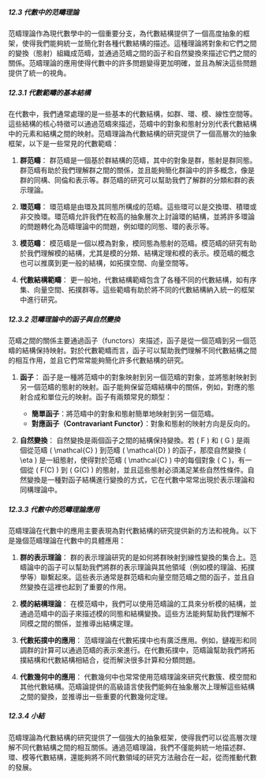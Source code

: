 ##### 12.3 代數中的范疇理論

范疇理論作為現代數學中的一個重要分支，為代數結構提供了一個高度抽象的框架，使得我們能夠統一並簡化對各種代數結構的描述。這種理論將對象和它們之間的變換（態射）組織成范疇，並通過范疇之間的函子和自然變換來描述它們之間的關係。范疇理論的應用使得代數中的許多問題變得更加明確，並且為解決這些問題提供了統一的視角。

##### 12.3.1 代數範疇的基本結構

在代數中，我們通常處理的是一些基本的代數結構，如群、環、模、線性空間等。這些結構的核心特徵可以通過范疇來描述，范疇中的對象和態射分別代表代數結構中的元素和結構之間的映射。范疇理論為代數結構的研究提供了一個高層次的抽象框架，以下是一些常見的代數範疇：

1. **群范疇**：
   群范疇是一個基於群結構的范疇，其中的對象是群，態射是群同態。群范疇有助於我們理解群之間的關係，並且能夠簡化群論中的許多概念，像是群的同構、同倫和表示等。群范疇的研究可以幫助我們了解群的分類和群的表示理論。

2. **環范疇**：
   環范疇是由環及其同態所構成的范疇。這些環可以是交換環、積環或非交換環。環范疇允許我們在較高的抽象層次上討論環的結構，並將許多環論的問題轉化為范疇理論中的問題，例如環的同態、環的表示等。

3. **模范疇**：
   模范疇是一個以模為對象，模同態為態射的范疇。模范疇的研究有助於我們理解模的結構，尤其是模的分類、結構定理和模的表示。模范疇的概念也可以推廣到更一般的結構，如拓撲空間、向量空間等。

4. **代數結構範疇**：
   更一般地，代數結構範疇包含了各種不同的代數結構，如有序集、向量空間、拓撲群等。這些範疇有助於將不同的代數結構納入統一的框架中進行研究。

##### 12.3.2 范疇理論中的函子與自然變換

范疇之間的關係主要通過函子（functors）來描述，函子是從一個范疇到另一個范疇的結構保持映射。對於代數範疇而言，函子可以幫助我們理解不同代數結構之間的相互作用，並且它們常常能夠簡化許多代數結構的研究。

1. **函子**：
   函子是一種將范疇中的對象映射到另一個范疇的對象，並將態射映射到另一個范疇的態射的映射。函子能夠保留范疇結構中的關係，例如，對應的態射合成和單位元的映射。函子有兩類常見的類型：
   - **簡單函子**：將范疇中的對象和態射簡單地映射到另一個范疇。
   - **對應函子（Contravariant Functor）**：對象和態射的映射方向是反向的。

2. **自然變換**：
   自然變換是兩個函子之間的結構保持變換。若 \( F \) 和 \( G \) 是兩個從范疇 \( \mathcal{C} \) 到范疇 \( \mathcal{D} \) 的函子，那麼自然變換 \( \eta \) 是一組態射，使得對於范疇 \( \mathcal{C} \) 中的每個對象 \( C \)，有一個從 \( F(C) \) 到 \( G(C) \) 的態射，並且這些態射必須滿足某些自然性條件。自然變換是一種對函子結構進行變換的方式，它在代數中常常出現於表示理論和同構理論中。

##### 12.3.3 代數中的范疇理論應用

范疇理論在代數中的應用主要表現為對代數結構的研究提供新的方法和視角。以下是幾個范疇理論在代數中的具體應用：

1. **群的表示理論**：
   群的表示理論研究的是如何將群映射到線性變換的集合上。范疇論中的函子可以幫助我們將群的表示理論與其他領域（例如模的理論、拓撲學等）聯繫起來。這些表示通常是群范疇和向量空間范疇之間的函子，並且自然變換在這裡也起到了重要的作用。

2. **模的結構理論**：
   在模范疇中，我們可以使用范疇論的工具來分析模的結構，並通過范疇中的函子來描述模的同態和結構變換。這些方法能夠幫助我們理解不同模之間的關係，並推導出結構定理。

3. **代數拓撲中的應用**：
   范疇理論在代數拓撲中也有廣泛應用。例如，鏈複形和同調群的計算可以通過范疇的表示來進行。在代數拓撲中，范疇論幫助我們將拓撲結構和代數結構相結合，從而解決很多計算和分類問題。

4. **代數幾何中的應用**：
   代數幾何中也常常使用范疇理論來研究代數簇、模空間和其他代數結構。范疇論提供的高級語言使我們能夠在抽象層次上理解這些結構之間的變換，並推導出一些重要的代數幾何定理。

##### 12.3.4 小結

范疇理論為代數結構的研究提供了一個強大的抽象框架，使得我們可以從高層次理解不同代數結構之間的相互關係。通過范疇理論，我們不僅能夠統一地描述群、環、模等代數結構，還能夠將不同代數領域的研究方法融合在一起，從而推動代數的發展。